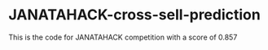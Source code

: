 # JANATAHACK-cross-sell-prediction
This is the code for JANATAHACK competition with a score of 0.857
